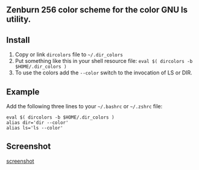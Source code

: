 Zenburn 256 color scheme for the color GNU ls utility.
-------------------------------------------------

Install
-------

1. Copy or link `dircolors` file to `~/.dir_colors`
2. Put something like this in your shell resource file: `eval $( dircolors -b $HOME/.dir_colors )`
3. To use the colors add the `--color` switch to the invocation of LS or DIR.

Example
-------

Add the following three lines to your `~/.bashrc` or `~/.zshrc` file:

    eval $( dircolors -b $HOME/.dir_colors )
    alias dir='dir --color'
    alias ls='ls --color'

Screenshot
----------

[screenshot](https://github.com/ivoarch/dircolors-zenburn/raw/master/img/screenshot.png)
